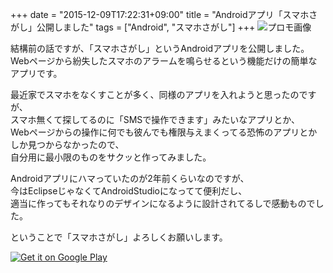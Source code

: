 +++
date = "2015-12-09T17:22:31+09:00"
title = "Androidアプリ「スマホさがし」公開しました"
tags = ["Android", "スマホさがし"]
+++
![プロモ画像](/images/smapho_sagashi_promo1.jpg)  

結構前の話ですが、「スマホさがし」というAndroidアプリを公開しました。  
Webページから紛失したスマホのアラームを鳴らせるという機能だけの簡単なアプリです。  

最近家でスマホをなくすことが多く、同様のアプリを入れようと思ったのですが、  
スマホ無くて探してるのに「SMSで操作できます」みたいなアプリとか、  
Webページからの操作に何でも彼んでも権限与えまくってる恐怖のアプリとかしか見つからなかったので、  
自分用に最小限のものをサクッと作ってみました。  

Androidアプリにハマっていたのが2年前くらいなのですが、  
今はEclipseじゃなくてAndroidStudioになってて便利だし、  
適当に作ってもそれなりのデザインになるように設計されてるしで感動ものでした。  

ということで「スマホさがし」よろしくお願いします。

<a href="https://play.google.com/store/apps/details?id=io.github.zaburo_ch.smaphosagashi"><img alt="Get it on Google Play" src="https://developer.android.com/images/brand/en_generic_rgb_wo_45.png"></a>
